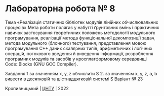 ﻿# Лабораторна робота № 8

Тема «Реалізація статичних бібліотек модулів лінійних обчислювальних процесів»
Мета роботи полягає у набутті ґрунтовних вмінь і практичних навичок застосування теоретичних положень методології модульного програмування, реалізації метода функціональної декомпозиції задач, метода модульного (блочного) тестування, представлення мовою програмування С++ даних скалярних типів, арифметичних і логічних операцій, потокового введення й виведення інформації, розроблення програмних модулів та засобів у кросплатформовому середовищі Code::Blocks (GNU GCC Compiler). 

Завдання
1.за значенням x, y, z обчислити S
2. за значенням x, y, z, a, b вивести в десятковій та шістнадцятковій системі S
Варіант № 23

Кропивницький | <a href="http://www.kntu.kr.ua/">ЦНТУ</a> | 2022
